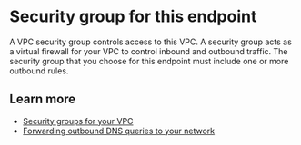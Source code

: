 # Security group for this endpoint<a name="resolver-outbound-endpoint-security-group"></a>

A VPC security group controls access to this VPC\. A security group acts as a virtual firewall for your VPC to control inbound and outbound traffic\. The security group that you choose for this endpoint must include one or more outbound rules\.

## Learn more<a name="resolver-outbound-endpoint-security-group-learn-more"></a>
+ [Security groups for your VPC](https://docs.aws.amazon.com/vpc/latest/userguide/VPC_SecurityGroups.html)
+ [Forwarding outbound DNS queries to your network](https://docs.aws.amazon.com/Route53/latest/DeveloperGuide/resolver-forwarding-outbound-queries.html)